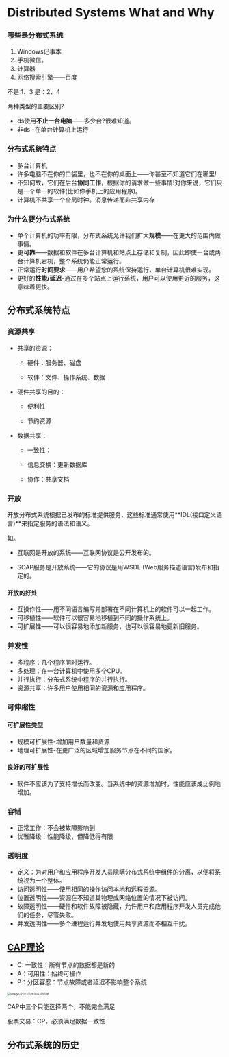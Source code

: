# Distributed Systems What and Why

### 哪些是分布式系统

1. Windows记事本 
2. 手机微信。
3. 计算器
4. 网络搜索引擎——百度

不是:1、3
是：2、4

两种类型的主要区别?

- ds使用**不止一台电脑**——多少台?很难知道。
- 非ds -在单台计算机上运行

### 分布式系统特点

- 多台计算机
- 许多电脑不在你的口袋里，也不在你的桌面上——你甚至不知道它们在哪里!
- 不知何故，它们在后台**协同工作**，根据你的请求做一些事情!对你来说，它们只是一个单一的软件(比如你手机上的应用程序)。
- 计算机不共享一个全局时钟。消息传递而非共享内存

### 为什么要分布式系统

- 单个计算机的功率有限，分布式系统允许我们扩大**规模**——在更大的范围内做事情。
- 更**可靠**——数据和软件在多台计算机和站点上存储和复制，因此即使一台或两台计算机宕机，整个系统仍能正常运行。
- 正常运行**时间要求**——用户希望您的系统保持运行，单台计算机很难实现。
- 更好的**性能/延迟**-通过在多个站点上运行系统，用户可以使用更近的服务，这意味着更快。

## 分布式系统特点

### 资源共享

- 共享的资源：

  - 硬件：服务器、磁盘

  - 软件：文件、操作系统、数据

- 硬件共享的目的：

  - 便利性

  - 节约资源

- 数据共享：

  - 一致性：

  - 信息交换：更新数据库

  - 协作：共享文档

### 开放

开放分布式系统根据已发布的标准提供服务，这些标准通常使用**IDL(接口定义语言)**来指定服务的语法和语义。

如。

- 互联网是开放的系统——互联网协议是公开发布的。

- SOAP服务是开放系统——它的协议是用WSDL (Web服务描述语言)发布和指定的。



#### 开放的好处

- 互操作性——用不同语言编写并部署在不同计算机上的软件可以一起工作。
- 可移植性——软件可以很容易地移植到不同的操作系统上。
- 可扩展性——可以很容易地添加新服务，也可以很容易地更新旧服务。





### 并发性

- 多程序：几个程序同时运行。
- 多处理：在一台计算机中使用多个CPU。
- 并行执行：分布式系统中程序的并行执行。
- 资源共享：许多用户使用相同的资源和应用程序。

### 可伸缩性

#### 可扩展性类型

- 规模可扩展性-增加用户数量和资源
- 地理可扩展性-在更广泛的区域增加服务节点在不同的国家。


#### 良好的可扩展性

- 软件不应该为了支持增长而改变。当系统中的资源增加时，性能应该成比例地增加。

### 容错

- 正常工作：不会被故障影响到
- 优雅降级：性能降级，但降低得有限

### 透明度

- 定义：为对用户和应用程序开发人员隐瞒分布式系统中组件的分离，以便将系统视为一个整体。
- 访问透明性——使用相同的操作访问本地和远程资源。
- 位置透明性——资源在不知道其物理或网络位置的情况下被访问。
- 故障透明性——硬件和软件故障被隐藏，允许用户和应用程序开发人员完成他们的任务，尽管失败。
- 并发透明性——多个进程运行并发地使用共享资源而不相互干扰。

## [CAP理论](../../../wiki/CAP理论.md)

- C: 一致性：所有节点的数据都是新的
- A：可用性：始终可操作
- P：分区容忍：节点故障或者延迟不影响整个系统

<img src="https://pic-1257412153.cos.ap-nanjing.myqcloud.com/images/2023/11/26/image-20231126104315786-f47379.png" alt="image-20231126104315786" style="zoom:50%;" />

CAP中三个只能选择两个，不能完全满足



股票交易：CP，必须满足数据一致性



## 分布式系统的历史

